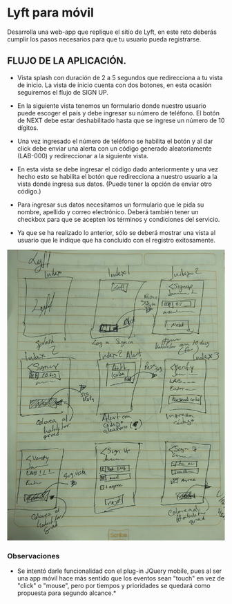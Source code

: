 # Lyft para móvil

Desarrolla una web-app que replique el sitio de Lyft, en este reto deberás cumplir los pasos necesarios para que tu usuario pueda registrarse.

## FLUJO DE LA APLICACIÓN.

- Vista splash con duración de 2 a 5 segundos que redirecciona a tu vista de inicio. La vista de inicio cuenta con dos botones, en esta  ocasión seguiremos el flujo de SIGN UP.

- En la siguiente vista tenemos un formulario donde nuestro usuario puede escoger el país y debe ingresar su número de teléfono. El botón de NEXT debe estar deshabilitado hasta que se ingrese un número de 10 dígitos. 

- Una vez ingresado el número de teléfono se habilita el botón y al dar click debe enviar una alerta con un código generado aleatoriamente (LAB-000) y redireccionar a la siguiente vista. 

- En esta vista se debe ingresar el código dado anteriormente y una vez hecho esto se habilita el botón que redirecciona a nuestro usuario a la vista donde ingresa sus datos. (Puede tener la opción de enviar otro código.) 

- Para ingresar sus datos necesitamos un formulario que le pida su nombre, apellido y correo electrónico. Deberá también tener un checkbox para que se acepten los términos y condiciones del servicio. 

- Ya que se ha realizado lo anterior, sólo se deberá mostrar una vista al usuario que le indique que ha concluido con el registro exitosamente. 

![Sketch de flujo de Lyft](assets/images/lyft_sketch_flujo.jpg)



### Observaciones

* Se intentó darle funcionalidad con el plug-in JQuery mobile, pues al ser una app móvil hace más sentido que los eventos sean "touch" en vez de "click" o "mouse", pero por tiempos y prioridades se quedará como propuesta para segundo alcance.*